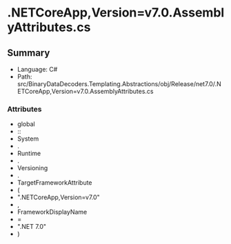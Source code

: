 ﻿# .NETCoreApp,Version=v7.0.AssemblyAttributes.cs

## Summary

* Language: C#
* Path: src/BinaryDataDecoders.Templating.Abstractions/obj/Release/net7.0/.NETCoreApp,Version=v7.0.AssemblyAttributes.cs

### Attributes

 - global
 - ::
 - System
 - .
 - Runtime
 - .
 - Versioning
 - .
 - TargetFrameworkAttribute
 - (
 - ".NETCoreApp,Version=v7.0"
 - ,
 - FrameworkDisplayName
 - =
 - ".NET 7.0"
 - )

